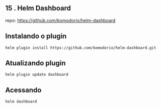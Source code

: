 ## 15 . Helm Dashboard


repo: https://github.com/komodorio/helm-dashboard


## Instalando o plugin

```helm plugin install https://github.com/komodorio/helm-dashboard.git```

## Atualizando plugin

```helm plugin update dashboard```

## Acessando

```helm dashboard```